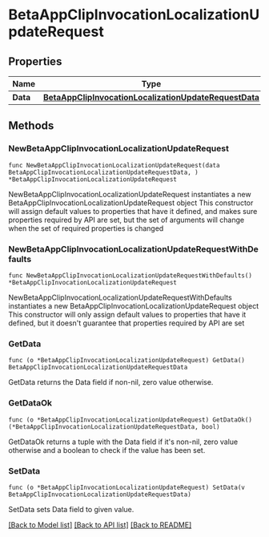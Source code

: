 # BetaAppClipInvocationLocalizationUpdateRequest

## Properties

Name | Type | Description | Notes
------------ | ------------- | ------------- | -------------
**Data** | [**BetaAppClipInvocationLocalizationUpdateRequestData**](BetaAppClipInvocationLocalizationUpdateRequestData.md) |  | 

## Methods

### NewBetaAppClipInvocationLocalizationUpdateRequest

`func NewBetaAppClipInvocationLocalizationUpdateRequest(data BetaAppClipInvocationLocalizationUpdateRequestData, ) *BetaAppClipInvocationLocalizationUpdateRequest`

NewBetaAppClipInvocationLocalizationUpdateRequest instantiates a new BetaAppClipInvocationLocalizationUpdateRequest object
This constructor will assign default values to properties that have it defined,
and makes sure properties required by API are set, but the set of arguments
will change when the set of required properties is changed

### NewBetaAppClipInvocationLocalizationUpdateRequestWithDefaults

`func NewBetaAppClipInvocationLocalizationUpdateRequestWithDefaults() *BetaAppClipInvocationLocalizationUpdateRequest`

NewBetaAppClipInvocationLocalizationUpdateRequestWithDefaults instantiates a new BetaAppClipInvocationLocalizationUpdateRequest object
This constructor will only assign default values to properties that have it defined,
but it doesn't guarantee that properties required by API are set

### GetData

`func (o *BetaAppClipInvocationLocalizationUpdateRequest) GetData() BetaAppClipInvocationLocalizationUpdateRequestData`

GetData returns the Data field if non-nil, zero value otherwise.

### GetDataOk

`func (o *BetaAppClipInvocationLocalizationUpdateRequest) GetDataOk() (*BetaAppClipInvocationLocalizationUpdateRequestData, bool)`

GetDataOk returns a tuple with the Data field if it's non-nil, zero value otherwise
and a boolean to check if the value has been set.

### SetData

`func (o *BetaAppClipInvocationLocalizationUpdateRequest) SetData(v BetaAppClipInvocationLocalizationUpdateRequestData)`

SetData sets Data field to given value.



[[Back to Model list]](../README.md#documentation-for-models) [[Back to API list]](../README.md#documentation-for-api-endpoints) [[Back to README]](../README.md)


